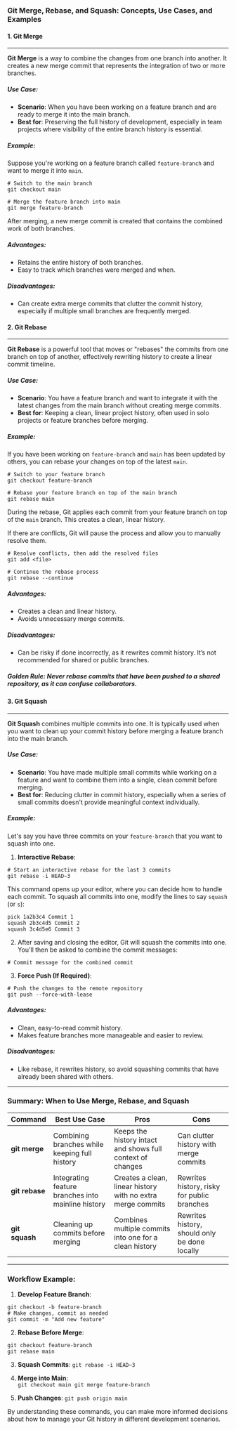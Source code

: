 ### Git Merge, Rebase, and Squash: Concepts, Use Cases, and Examples
#### 1. **Git Merge**
---
**Git Merge** is a way to combine the changes from one branch into another. It creates a new merge commit that represents the integration of two or more branches.
##### **Use Case:**
- **Scenario**: When you have been working on a feature branch and are ready to merge it into the main branch.
- **Best for**: Preserving the full history of development, especially in team projects where visibility of the entire branch history is essential.

##### **Example:**
Suppose you're working on a feature branch called `feature-branch` and want to merge it into `main`.
```
# Switch to the main branch
git checkout main

# Merge the feature branch into main
git merge feature-branch
```
After merging, a new merge commit is created that contains the combined work of both branches.

##### **Advantages:**
- Retains the entire history of both branches.
- Easy to track which branches were merged and when.

##### **Disadvantages:**
- Can create extra merge commits that clutter the commit history, especially if multiple small branches are frequently merged.

#### 2. **Git Rebase**
---
**Git Rebase** is a powerful tool that moves or "rebases" the commits from one branch on top of another, effectively rewriting history to create a linear commit timeline.

##### **Use Case:**
- **Scenario**: You have a feature branch and want to integrate it with the latest changes from the main branch without creating merge commits.
- **Best for**: Keeping a clean, linear project history, often used in solo projects or feature branches before merging.

##### **Example:**
If you have been working on `feature-branch` and `main` has been updated by others, you can rebase your changes on top of the latest `main`.
```
# Switch to your feature branch
git checkout feature-branch

# Rebase your feature branch on top of the main branch
git rebase main
```
During the rebase, Git applies each commit from your feature branch on top of the `main` branch. This creates a clean, linear history.

If there are conflicts, Git will pause the process and allow you to manually resolve them.
```
# Resolve conflicts, then add the resolved files
git add <file>

# Continue the rebase process
git rebase --continue
```
##### **Advantages:**
- Creates a clean and linear history.
- Avoids unnecessary merge commits.

##### **Disadvantages:**
- Can be risky if done incorrectly, as it rewrites commit history. It’s not recommended for shared or public branches.

##### **Golden Rule**: Never rebase commits that have been pushed to a shared repository, as it can confuse collaborators.

#### 3. **Git Squash**
---
**Git Squash** combines multiple commits into one. It is typically used when you want to clean up your commit history before merging a feature branch into the main branch.

##### **Use Case:**
- **Scenario**: You have made multiple small commits while working on a feature and want to combine them into a single, clean commit before merging.
- **Best for**: Reducing clutter in commit history, especially when a series of small commits doesn't provide meaningful context individually.

##### **Example:**
Let's say you have three commits on your `feature-branch` that you want to squash into one.
1. **Interactive Rebase**:
```
# Start an interactive rebase for the last 3 commits
git rebase -i HEAD~3
```

This command opens up your editor, where you can decide how to handle each commit. To squash all commits into one, modify the lines to say `squash` (or `s`):
```
pick 1a2b3c4 Commit 1
squash 2b3c4d5 Commit 2
squash 3c4d5e6 Commit 3
```

2. After saving and closing the editor, Git will squash the commits into one. You’ll then be asked to combine the commit messages:

`# Commit message for the combined commit`

3. **Force Push (If Required)**:
```
# Push the changes to the remote repository
git push --force-with-lease
```

##### **Advantages:**
- Clean, easy-to-read commit history.
- Makes feature branches more manageable and easier to review.

##### **Disadvantages:**
- Like rebase, it rewrites history, so avoid squashing commits that have already been shared with others.

---

### Summary: When to Use Merge, Rebase, and Squash

|Command|Best Use Case|Pros|Cons|
|---|---|---|---|
|**git merge**|Combining branches while keeping full history|Keeps the history intact and shows full context of changes|Can clutter history with merge commits|
|**git rebase**|Integrating feature branches into mainline history|Creates a clean, linear history with no extra merge commits|Rewrites history, risky for public branches|
|**git squash**|Cleaning up commits before merging|Combines multiple commits into one for a clean history|Rewrites history, should only be done locally|

---

### Workflow Example:
1. **Develop Feature Branch**:
```
git checkout -b feature-branch
# Make changes, commit as needed
git commit -m "Add new feature"
```
2. **Rebase Before Merge**:
```
git checkout feature-branch
git rebase main
```
3. **Squash Commits**:
    `git rebase -i HEAD~3`
    
4. **Merge into Main**:  
    `git checkout main git merge feature-branch`
    
5. **Push Changes**:
    `git push origin main`
    

By understanding these commands, you can make more informed decisions about how to manage your Git history in different development scenarios.